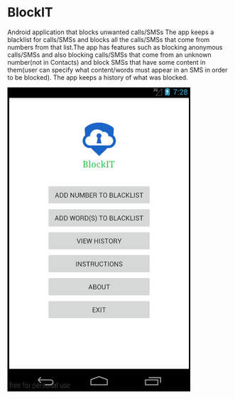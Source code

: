 # BlockIT
Android application that blocks unwanted calls/SMSs
The app keeps a blacklist for calls/SMSs and blocks all the calls/SMSs that come from numbers from that list.The app has features such as blocking anonymous calls/SMSs and also blocking calls/SMSs that come from an unknown number(not in Contacts) and block SMSs that have some content in them(user can specify what content/words must appear in an SMS in order to be blocked). The app keeps a history of what was blocked.

![My image](https://github.com/alis-andriescu/BlockIT/blob/master/img/BlockIT.png)
